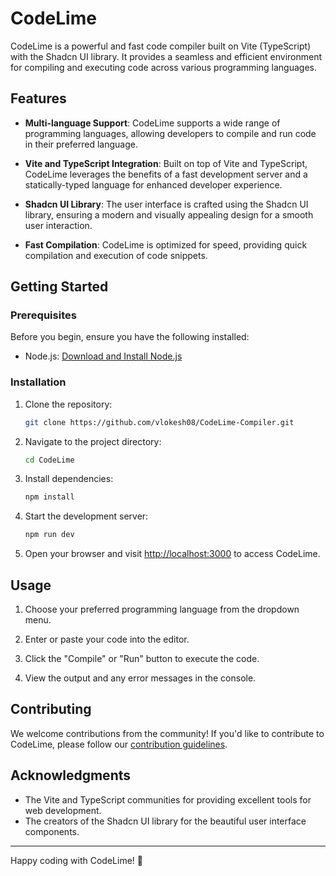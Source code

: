 # CodeLime

CodeLime is a powerful and fast code compiler built on Vite (TypeScript) with the Shadcn UI library. It provides a seamless and efficient environment for compiling and executing code across various programming languages.

## Features

- **Multi-language Support**: CodeLime supports a wide range of programming languages, allowing developers to compile and run code in their preferred language.
  
- **Vite and TypeScript Integration**: Built on top of Vite and TypeScript, CodeLime leverages the benefits of a fast development server and a statically-typed language for enhanced developer experience.

- **Shadcn UI Library**: The user interface is crafted using the Shadcn UI library, ensuring a modern and visually appealing design for a smooth user interaction.

- **Fast Compilation**: CodeLime is optimized for speed, providing quick compilation and execution of code snippets.

## Getting Started

### Prerequisites

Before you begin, ensure you have the following installed:

- Node.js: [Download and Install Node.js](https://nodejs.org/)

### Installation

1. Clone the repository:

    ```bash
    git clone https://github.com/vlokesh08/CodeLime-Compiler.git
    ```

2. Navigate to the project directory:

    ```bash
    cd CodeLime
    ```

3. Install dependencies:

    ```bash
    npm install
    ```

4. Start the development server:

    ```bash
    npm run dev
    ```

5. Open your browser and visit [http://localhost:3000](http://localhost:3000) to access CodeLime.

## Usage

1. Choose your preferred programming language from the dropdown menu.

2. Enter or paste your code into the editor.

3. Click the "Compile" or "Run" button to execute the code.

4. View the output and any error messages in the console.

## Contributing

We welcome contributions from the community! If you'd like to contribute to CodeLime, please follow our [contribution guidelines](CONTRIBUTING.md).

## Acknowledgments

- The Vite and TypeScript communities for providing excellent tools for web development.
- The creators of the Shadcn UI library for the beautiful user interface components.

---

Happy coding with CodeLime! 🚀
